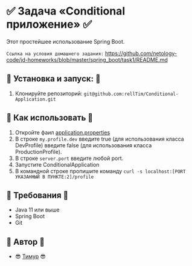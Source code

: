 # :white_check_mark: Задача «Conditional приложение» :white_check_mark:

Этот простейшее использование Spring Boot.

`Ссылка на условия домашнего задания:` https://github.com/netology-code/jd-homeworks/blob/master/spring_boot/task1/README.md

## :red_circle: Установка и запуск: :red_circle:

1. Клонируйте репозиторий: `git@github.com:rellTim/Conditional-Application.git`

## :red_circle: Как использовать :red_circle:

1. Откройте фаил [application.properties](https://github.com/rellTim/Conditional-Application/blob/main/src/main/resources/application.properties)
2. В строке `my.profile.dev` введите true (для использования класса DevProfile) введите false (для использования класса ProductionProfile).
3. В строке `server.port` введите любой port.
4. Запустите ConditionalApplication
5. В командной строке пропишите команду `curl -s localhost:[PORT УКАЗАННЫЙ В ПУНКТЕ:2]/profile`
   
## :red_circle: Требования :red_circle:

- Java 11 или выше
- Spring Boot
- Git

## :red_circle: Автор :red_circle:

- :sunglasses: [Тимур](https://github.com/rellTim) :sunglasses:

